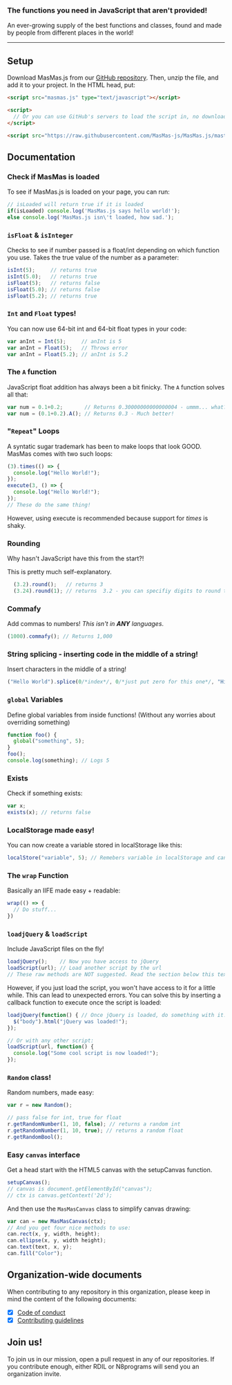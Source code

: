 ### The functions you need in JavaScript that aren't provided!  

An ever-growing supply of the best functions and classes, found and made by people from different places in the world!

--------------

## Setup  

Download MasMas.js from our [GitHub repository][GitHub Main].  Then, unzip the file, and add it to your project.
In the HTML head, put:
```html
<script src="masmas.js" type="text/javascript"></script>

<script>
  // Or you can use GitHub's servers to load the script in, no download required!
</script>

<script src="https://raw.githubusercontent.com/MasMas-js/MasMas.js/master/masmas.js" type="text/javascript"></script>
```

## Documentation  

### Check if MasMas is loaded 

To see if MasMas.js is loaded on your page, you can run:

```js
// isLoaded will return true if it is loaded
if(isLoaded) console.log('MasMas.js says hello world!');
else console.log('MasMas.js isn\'t loaded, how sad.');
```

### `isFloat` & `isInteger`  

Checks to see if number passed is a float/int depending on which function you use.  Takes the true value of the number as a parameter:
```js
isInt(5);     // returns true
isInt(5.0);   // returns true
isFloat(5);   // returns false
isFloat(5.0); // returns false
isFloat(5.2); // returns true
```

### `Int` and `Float` types!  

You can now use 64-bit int and 64-bit float types in your code:
```js
var anInt = Int(5);     // anInt is 5
var anInt = Float(5);   // Throws error
var anInt = Float(5.2); // anInt is 5.2
```

### The `A` function  

JavaScript float addition has always been a bit finicky.
The `A` function solves all that:
```js
var num = 0.1+0.2;       // Returns 0.30000000000000004 - ummm... what?!
var num = (0.1+0.2).A(); // Returns 0.3 - Much better!
```

### "`Repeat`" Loops  

A syntatic sugar trademark has been to make loops that look GOOD.  MasMas comes with two such loops:
```js
(3).times(() => {
  console.log("Hello World!");
});
execute(3, () => {
  console.log("Hello World!");
});
// These do the same thing! 
```
However, using execute is recommended because support for *times* is shaky.  

### Rounding  

Why hasn't JavaScript have this from the start?!  

This is pretty much self-explanatory.
```js
  (3.2).round();   // returns 3
  (3.24).round(1); // returns  3.2 - you can specifiy digits to round to.
```

### Commafy  

Add commas to numbers!  *This isn't in **ANY** languages*.  

```js
(1000).commafy(); // Returns 1,000
```

### String splicing - inserting code in the middle of a string!  

Insert characters in the middle of a string!
```js
("Hello World").splice(0/*index*/, 0/*just put zero for this one*/, "Hi") // returns "HiHello World"
```

### `global` Variables  

Define global variables from inside functions! (Without any worries about overriding something)
```js
function foo() {
  global("something", 5);
}
foo();
console.log(something); // Logs 5
```

### Exists  

Check if something exists:  
```js
var x;
exists(x); // returns false
```

### LocalStorage made easy!  

You can now create a variable stored in localStorage like this:
```js
localStore("variable", 5); // Remebers variable in localStorage and can update
```

### The `wrap` Function  

Basically an IIFE made easy + readable:
```js
wrap(() => {
  // Do stuff...
})
```

### `loadjQuery` & `loadScript`  

Include JavaScript files on the fly!
```js
loadjQuery();    // Now you have access to jQuery
loadScript(url); // Load another script by the url
// These raw methods are NOT suggested. Read the section below this text for more info.
```

However, if you just load the script, you won't have access to it for a little while. 
This can lead to unexpected errors. You can solve this by inserting a callback function to 
execute once the script is loaded:

```js
loadjQuery(function() { // Once jQuery is loaded, do something with it.
  $("body").html("jQuery was loaded!");
});

// Or with any other script:
loadScript(url, function() {
  console.log("Some cool script is now loaded!");
});
```

### `Random` class!  

Random numbers, made easy:
```js
var r = new Random();

// pass false for int, true for float
r.getRandomNumber(1, 10, false); // returns a random int
r.getRandomNumber(1, 10, true); // returns a random float
r.getRandomBool();
```

### Easy `canvas` interface  

Get a head start with the HTML5 canvas with the setupCanvas function.

```js
setupCanvas();
// canvas is document.getElementById("canvas");
// ctx is canvas.getContext('2d');
```

And then use the `MasMasCanvas` class to simplify canvas drawing:

```js
var can = new MasMasCanvas(ctx);
// And you get four nice methods to use:
can.rect(x, y, width, height);
can.ellipse(x, y, width height);
can.text(text, x, y);
can.fill("Color");
```

## Organization-wide documents  

When contributing to any repository in this organization, please keep in mind the content of the following documents:  
- [X] [Code of conduct][code of conduct]
- [X] [Contributing guidelines][contrib]

## Join us!  

To join us in our mission, open a pull request in any of our repositories.  If you contribute enough, either RDIL or N8programs will send you an organization invite.  

[code of conduct]: https://github.com/MasMas-js/MasMas.js/blob/master/.github/CODE_OF_CONDUCT.md
[contrib]: https://github.com/MasMas-js/MasMas.js/blob/master/.github/CONTRIBUTING.md
[GitHub Main]: https://github.com/MasMas-js/MasMas.js
